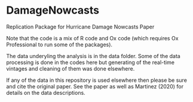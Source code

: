 # DamageNowcasts
Replication Package for Hurricane Damage Nowcasts Paper

Note that the code is a mix of R code and Ox code (which requires Ox Professional to run some of the packages).

The data underyling the analysis is in the data folder. Some of the data processing is done in the codes here but generating of the real-time vintages and cleaning of them was done elsewhere.

If any of the data in this repository is used elsewhere then please be sure and cite the original paper. See the paper as well as Martinez (2020) for details on the data descriptions.



